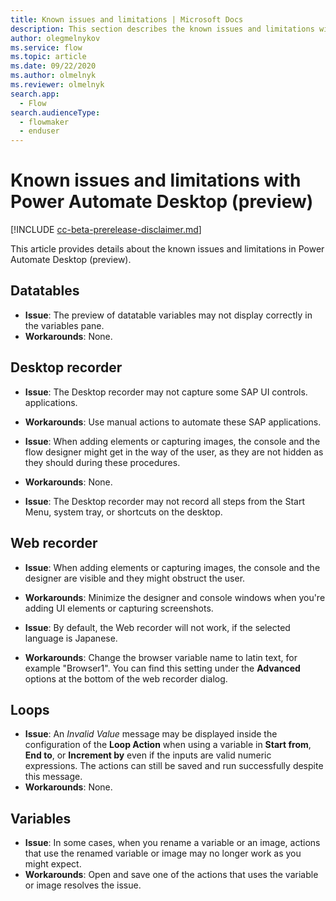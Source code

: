 ```yaml
---
title: Known issues and limitations | Microsoft Docs
description: This section describes the known issues and limitations with Power Automate Desktop Preview.
author: olegmelnykov
ms.service: flow
ms.topic: article
ms.date: 09/22/2020
ms.author: olmelnyk
ms.reviewer: olmelnyk
search.app: 
  - Flow
search.audienceType: 
  - flowmaker
  - enduser
---
```


# Known issues and limitations with Power Automate Desktop (preview)

[!INCLUDE [cc-beta-prerelease-disclaimer.md](../../includes/cc-beta-prerelease-disclaimer.md)]

This article provides details about the known issues and limitations in Power Automate Desktop (preview).

## Datatables

- **Issue**: The preview of datatable variables may not display correctly in the variables pane.
- **Workarounds**: None.


## Desktop recorder

- **Issue**: The Desktop recorder may not capture some SAP UI controls. applications.
- **Workarounds**: Use manual actions to automate these SAP applications.

- **Issue**: When adding elements or capturing images, the console and the flow designer might get in the way of the user, as they are not hidden as they should during these procedures.
- **Workarounds**: None.

- **Issue**: The Desktop recorder may not record all steps from the Start Menu, system tray, or shortcuts on the desktop. 


## Web recorder

- **Issue**: When adding elements or capturing images, the console and the designer are visible and they might obstruct the user.
- **Workarounds**: Minimize the designer and console windows when you're adding UI elements or capturing screenshots.

- **Issue**: By default, the Web recorder will not work, if the selected language is Japanese.

- **Workarounds**: Change the browser variable name to latin text, for example "Browser1". You can find this setting under the **Advanced** options at the bottom of the web recorder dialog.

## Loops
- **Issue**: An *Invalid Value* message may be displayed inside the configuration of the **Loop Action** when using a variable in **Start from**, **End to**, or **Increment by** even if the inputs are valid numeric expressions. The actions can still be saved and run successfully despite this message.
- **Workarounds**: None.

## Variables
- **Issue**: In some cases, when you rename a variable or an image, actions that use the renamed variable or image may no longer work as you might expect. 
- **Workarounds**: Open and save one of the actions that uses the variable or image resolves the issue.